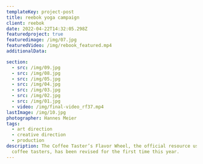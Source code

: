 ```yaml
---
templateKey: project-post
title: reebok yoga campaign
client: reebok
date: 2022-04-22T14:32:05.298Z
featuredproject: true
featuredimage: /img/07.jpg
featuredVideo: /img/rebook_featured.mp4
additionalData:

section:
  - src: /img/09.jpg
  - src: /img/08.jpg
  - src: /img/05.jpg
  - src: /img/04.jpg
  - src: /img/03.jpg
  - src: /img/02.jpg
  - src: /img/01.jpg
  - video: /img/final-video_rf37.mp4
lastImage: /img/10.jpg
photographer: Hannes Meier
tags:
  - art direction
  - creative direction
  - production
description: The Coffee Taster’s Flavor Wheel, the official resource used by
  coffee tasters, has been revised for the first time this year.
---
```

![]()